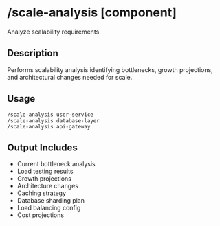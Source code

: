 # /scale-analysis [component]

Analyze scalability requirements.

## Description
Performs scalability analysis identifying bottlenecks, growth projections, and architectural changes needed for scale.

## Usage
```
/scale-analysis user-service
/scale-analysis database-layer
/scale-analysis api-gateway
```

## Output Includes
- Current bottleneck analysis
- Load testing results
- Growth projections
- Architecture changes
- Caching strategy
- Database sharding plan
- Load balancing config
- Cost projections
